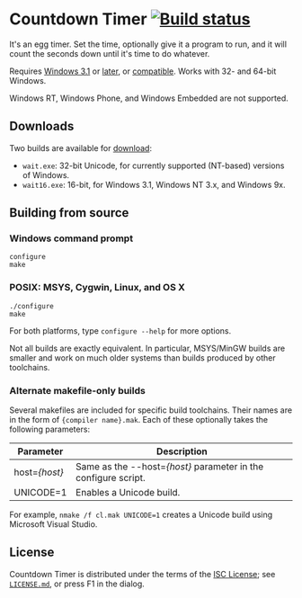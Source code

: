 Countdown Timer [![Build status](https://ci.appveyor.com/api/projects/status/gl99ww7kogeija31?svg=true)](https://ci.appveyor.com/project/dmo2118/countdowntimer)
===============

It's an egg timer. Set the time, optionally give it a program to run, and it will count the seconds down until it's time to do
whatever.

Requires [Windows 3.1](https://support.microsoft.com/en-us/kb/83245) or [later](https://www.microsoft.com/en-us/windows), or
[compatible](https://www.winehq.org/).
Works with 32- and 64-bit Windows.

Windows RT, Windows Phone, and Windows Embedded are not supported.

Downloads
---------

Two builds are available for [download](https://github.com/dmo2118/CountdownTimer/releases):

* `wait.exe`: 32-bit Unicode, for currently supported (NT-based) versions of Windows.
* `wait16.exe`: 16-bit, for Windows 3.1, Windows NT 3.x, and Windows 9x.

Building from source
--------------------

### Windows command prompt

	configure
	make

### POSIX: MSYS, Cygwin, Linux, and OS X

	./configure
	make

For both platforms, type `configure --help` for more options.

Not all builds are exactly equivalent. In particular, MSYS/MinGW builds are smaller and work on much older systems than builds
produced by other toolchains.

### Alternate makefile-only builds

Several makefiles are included for specific build toolchains. Their names are in the form of `{compiler name}.mak`. Each of
these optionally takes the following parameters:

Parameter     | Description
--------------|---------------------------------------------------------------
host=*{host}* | Same as the --host=*{host}* parameter in the configure script.
UNICODE=1     | Enables a Unicode build.

For example, `nmake /f cl.mak UNICODE=1` creates a Unicode build using Microsoft Visual Studio.

License
-------

Countdown Timer is distributed under the terms of the
[ISC License](https://www.isc.org/downloads/software-support-policy/isc-license/);
see [`LICENSE.md`](LICENSE.md), or press F1 in the dialog.
